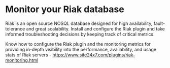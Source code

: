 # Monitor your Riak database

Riak is an open source NOSQL database designed for high availability, fault-tolerance and great scalability. Install and configure the Riak plugin and take informed troubleshooting decisions by keeping track of critical metrics.

Know how to configure the Riak plugin and the monitoring metrics for providing in-depth visibility into the performance, availability, and usage stats of Riak servers - https://www.site24x7.com/plugins/riak-monitoring.html
